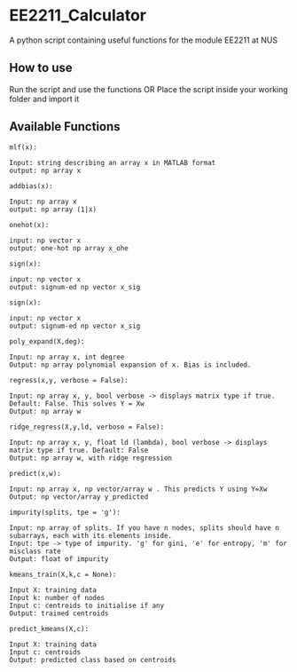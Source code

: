 # EE2211_Calculator
A python script containing useful functions for the module EE2211 at NUS

## How to use
Run the script and use the functions 
OR
Place the script inside your working folder and import it

## Available Functions
```
mlf(x):

Input: string describing an array x in MATLAB format
output: np array x

```
```
addbias(x):

Input: np array x
output: np array (1|x)
```
```
onehot(x):

input: np vector x
output: one-hot np array x_ohe

```
```
sign(x):

input: np vector x
output: signum-ed np vector x_sig

```
```
sign(x):

input: np vector x
output: signum-ed np vector x_sig

```
```
poly_expand(X,deg):

Input: np array x, int degree 
Output: np array polynomial expansion of x. Bias is included.

```
```
regress(x,y, verbose = False):

Input: np array x, y, bool verbose -> displays matrix type if true. Default: False. This solves Y = Xw
Output: np array w

```
```
ridge_regress(X,y,ld, verbose = False):

Input: np array x, y, float ld (lambda), bool verbose -> displays matrix type if true. Default: False
Output: np array w, with ridge regression

```
```
predict(x,w):

Input: np array x, np vector/array w . This predicts Y using Y=Xw
Output: np vector/array y_predicted

```
```
impurity(splits, tpe = 'g'):

Input: np array of splits. If you have n nodes, splits should have n subarrays, each with its elements inside.
Input: tpe -> type of impurity. 'g' for gini, 'e' for entropy, 'm' for misclass rate
Output: float of impurity

```
```
kmeans_train(X,k,c = None):

Input X: training data
Input k: number of nodes
Input c: centroids to initialise if any
Output: trained centroids

```
```
predict_kmeans(X,c):

Input X: training data
Input c: centroids 
Output: predicted class based on centroids

```

